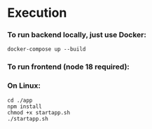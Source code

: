 # Execution

### To run backend locally, just use Docker:

`docker-compose up --build`

### To run frontend (node 18 required):

### On Linux:

```
cd ./app
npm install
chmod +x startapp.sh
./startapp.sh
```
